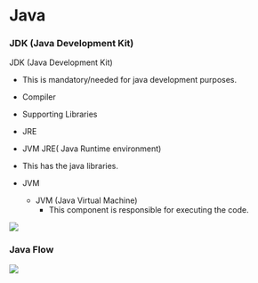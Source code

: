 # Java

### JDK (Java Development Kit)

JDK (Java Development Kit)  
  - This is mandatory/needed for java development purposes.
  - Compiler
  - Supporting Libraries
  - JRE
  - JVM
JRE( Java Runtime environment)  

  - This has the java libraries.
  - JVM
    - JVM (Java Virtual Machine)
      - This component is responsible for executing the code.

![](https://github.com/dsaish3/Java-Course-Training/blob/master/project-setup/images/java-0.png)

### Java Flow
![](https://github.com/dsaish3/Java-Course-Training/blob/master/project-setup/images/java-1.png)
